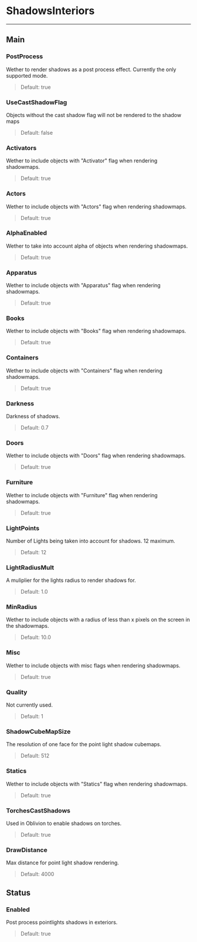 # ShadowsInteriors

---

## Main

### PostProcess

 Wether to render shadows as a post process effect. Currently the only supported mode.

>Default: true

### UseCastShadowFlag

 Objects without the cast shadow flag will not be rendered to the shadow maps

>Default: false

### Activators

 Wether to include objects with "Activator" flag when rendering shadowmaps.

>Default: true

### Actors

 Wether to include objects with "Actors" flag when rendering shadowmaps.

>Default: true

### AlphaEnabled

 Wether to take into account alpha of objects when rendering shadowmaps.

>Default: true

### Apparatus

 Wether to include objects with "Apparatus" flag when rendering shadowmaps.

>Default: true

### Books

 Wether to include objects with "Books" flag when rendering shadowmaps.

>Default: true

### Containers

 Wether to include objects with "Containers" flag when rendering shadowmaps.

>Default: true

### Darkness

 Darkness of shadows.

>Default: 0.7

### Doors

 Wether to include objects with "Doors" flag when rendering shadowmaps.

>Default: true

### Furniture

 Wether to include objects with "Furniture" flag when rendering shadowmaps.

>Default: true

### LightPoints

 Number of Lights being taken into account for shadows. 12 maximum.

>Default: 12

### LightRadiusMult

 A muliplier for the lights radius to render shadows for.

>Default: 1.0

### MinRadius

 Wether to include objects with a radius of less than x pixels on the screen in the shadowmaps.

>Default: 10.0

### Misc

 Wether to include objects with misc flags when rendering shadowmaps.

>Default: true

### Quality

 Not currently used.

>Default: 1

### ShadowCubeMapSize

 The resolution of one face for the point light shadow cubemaps.

>Default: 512

### Statics

 Wether to include objects with "Statics" flag when rendering shadowmaps.

>Default: true

### TorchesCastShadows

 Used in Oblivion to enable shadows on torches.

>Default: true

### DrawDistance

 Max distance for point light shadow rendering.

>Default: 4000

## Status

### Enabled

 Post process pointlights shadows in exteriors.

>Default: true
